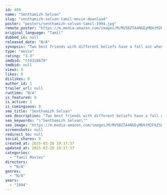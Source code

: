 ```yaml
---
id: 489
name: "Senthamizh Selvan"
slug: "senthamizh-selvan-tamil-movie-download"
poster: "posters/senthamizh-selvan-tamil-1994.jpg"
remote_poster: "https://m.media-amazon.com/images/M/MV5BZTA4NGEyMDktM2FkZS00NzMwLWI5MTctOGIzZDk0YTkzYjI0XkEyXkFqcGdeQXVyMjA4OTI5NDQ@._V1_SX300.jpg"
original_language: "Tamil"
dubbed_in: null
released_date: "N/A"
synopsis: "Two best friends with different beliefs have a fall out when their children elope against their wishes. Later, one of the friends is murdered whose son comes back to tend to his family and to find the murderer."
type: "movie"
rating: "3.3"
imdbid: "tt0318679"
tmdbid: null
views: 0
likes: 0
dislikes: 0
author_id: 1
trailer_url: null
runtime: "N/A"
is_featured: 0
is_active: 1
is_comingsoon: 0
seo_title: "Senthamizh Selvan"
seo_description: "Two best friends with different beliefs have a fall out when their children elope against their wishes. Later, one of the friends is murdered whose son comes back to tend to his family and to find the murderer."
seo_keywords: "\"Senthamizh Selvan\""
seo_image: "https://m.media-amazon.com/images/M/MV5BZTA4NGEyMDktM2FkZS00NzMwLWI5MTctOGIzZDk0YTkzYjI0XkEyXkFqcGdeQXVyMjA4OTI5NDQ@._V1_SX300.jpg"
screenshots: null
redirect_to: null
social_shares: 0
created_at: 2025-03-20 19:17:37
updated_at: 2025-03-20 19:17:37
categories:
  - "Tamil Movies"
directors:
  - "N/A"
genres:
  - "N/A"
years:
  - "1994"
---
```

